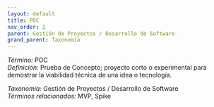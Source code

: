 ```yaml
---
layout: default
title: POC
nav_order: 2
parent: Gestión de Proyectos / Desarrollo de Software
grand_parent: Taxonomía
---
```


*Término:* POC  
*Definición:* Prueba de Concepto; proyecto corto o experimental para demostrar la viabilidad técnica de una idea o tecnología.

*Taxonomía:* Gestión de Proyectos / Desarrollo de Software  
*Términos relacionados:* MVP, Spike
